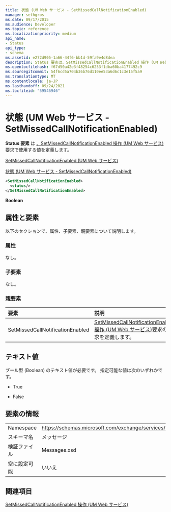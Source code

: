 ```yaml
---
title: 状態 (UM Web サービス - SetMissedCallNotificationEnabled)
manager: sethgros
ms.date: 09/17/2015
ms.audience: Developer
ms.topic: reference
ms.localizationpriority: medium
api_name:
- Status
api_type:
- schema
ms.assetid: e272d905-1a66-44f6-bb1d-59fa9e4d8dea
description: Status 要素は、SetMissedCallNotificationEnabled 操作 (UM Web サービス) 要求で使用する値を定義します。
ms.openlocfilehash: f67d50a42e3f48254c6253f1dba60ba4177492c9
ms.sourcegitcommit: 54f6cd5a704b36b76d110ee53a6d6c1c3e15f5a9
ms.translationtype: MT
ms.contentlocale: ja-JP
ms.lasthandoff: 09/24/2021
ms.locfileid: "59546946"
---
```

# <a name="status-um-web-service---setmissedcallnotificationenabled"></a>状態 (UM Web サービス - SetMissedCallNotificationEnabled)

**Status 要素** は [、SetMissedCallNotificationEnabled 操作 (UM Web サービス)](setmissedcallnotificationenabled-operation-um-web-service.md)要求で使用する値を定義します。 
  
[SetMissedCallNotificationEnabled (UM Web サービス)](setmissedcallnotificationenabled-um-web-service.md)
  
[状態 (UM Web サービス - SetMissedCallNotificationEnabled)](status-um-web-servicesetmissedcallnotificationenabled.md)
  
```xml
<SetMissedCallNotificationEnabled>
  <status/>
</SetMissedCallNotificationEnabled>
```

 **Boolean**
## <a name="attributes-and-elements"></a>属性と要素

以下のセクションで、属性、子要素、親要素について説明します。
  
### <a name="attributes"></a>属性

なし。
  
### <a name="child-elements"></a>子要素

なし。
  
### <a name="parent-elements"></a>親要素

|**要素**|**説明**|
|:-----|:-----|
|SetMissedCallNotificationEnabled  <br/> |[SetMissedCallNotificationEnabled 操作 (UM Web サービス)](setmissedcallnotificationenabled-operation-um-web-service.md)要求の要求を定義します。  <br/> |
   
## <a name="text-value"></a>テキスト値

ブール型 (Boolean) のテキスト値が必要です。 指定可能な値は次のいずれかです。
  
- True
    
- False
    
## <a name="element-information"></a>要素の情報

|||
|:-----|:-----|
|Namespace  <br/> |https://schemas.microsoft.com/exchange/services/2006/messages  <br/> |
|スキーマ名  <br/> |メッセージ  <br/> |
|検証ファイル  <br/> |Messages.xsd  <br/> |
|空に設定可能  <br/> |いいえ  <br/> |
   
## <a name="see-also"></a>関連項目



[SetMissedCallNotificationEnabled 操作 (UM Web サービス)](setmissedcallnotificationenabled-operation-um-web-service.md)

